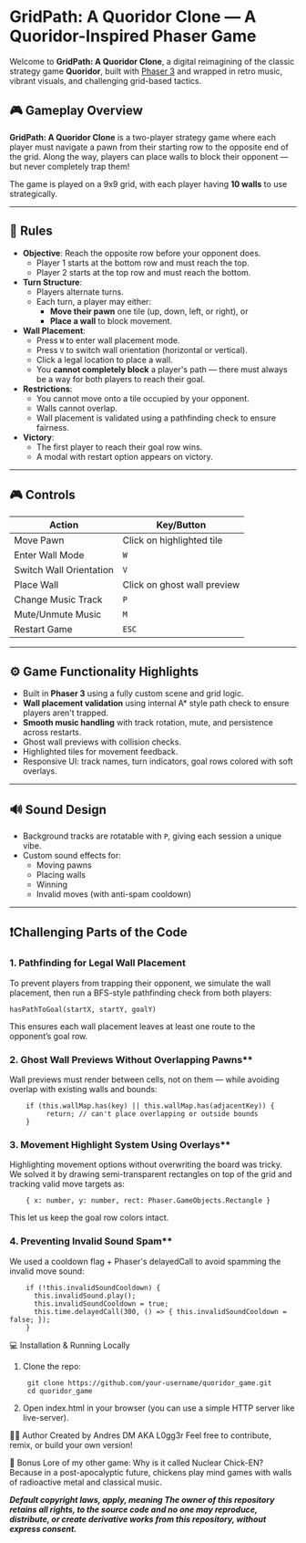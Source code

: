 # GridPath: A Quoridor Clone — A Quoridor-Inspired Phaser Game

Welcome to **GridPath: A Quoridor Clone**, a digital reimagining of the classic strategy game **Quoridor**, built with [Phaser 3](https://phaser.io/phaser3) and wrapped in retro music, vibrant visuals, and challenging grid-based tactics.

## 🎮 Gameplay Overview

**GridPath: A Quoridor Clone** is a two-player strategy game where each player must navigate a pawn from their starting row to the opposite end of the grid. Along the way, players can place walls to block their opponent — but never completely trap them!

The game is played on a 9x9 grid, with each player having **10 walls** to use strategically.

---

## 📜 Rules

- **Objective**: Reach the opposite row before your opponent does.
  - Player 1 starts at the bottom row and must reach the top.
  - Player 2 starts at the top row and must reach the bottom.
- **Turn Structure**:
  - Players alternate turns.
  - Each turn, a player may either:
    - **Move their pawn** one tile (up, down, left, or right), or
    - **Place a wall** to block movement.
- **Wall Placement**:
  - Press `W` to enter wall placement mode.
  - Press `V` to switch wall orientation (horizontal or vertical).
  - Click a legal location to place a wall.
  - You **cannot completely block** a player's path — there must always be a way for both players to reach their goal.
- **Restrictions**:
  - You cannot move onto a tile occupied by your opponent.
  - Walls cannot overlap.
  - Wall placement is validated using a pathfinding check to ensure fairness.
- **Victory**:
  - The first player to reach their goal row wins.
  - A modal with restart option appears on victory.

---

## 🎮 Controls

| Action              		| Key/Button        			 |
|---------------------------|--------------------------------|
| Move Pawn            		| Click on highlighted tile 	 |
| Enter Wall Mode      		| `W`               			 |
| Switch Wall Orientation 	| `V`          					 |
| Place Wall          		| Click on ghost wall preview 	 |
| Change Music Track 		| `P`               			 |
| Mute/Unmute Music   		| `M`             				 |
| Restart Game        		| `ESC`             			 |

---

## ⚙️ Game Functionality Highlights

- Built in **Phaser 3** using a fully custom scene and grid logic.
- **Wall placement validation** using internal A* style path check to ensure players aren't trapped.
- **Smooth music handling** with track rotation, mute, and persistence across restarts.
- Ghost wall previews with collision checks.
- Highlighted tiles for movement feedback.
- Responsive UI: track names, turn indicators, goal rows colored with soft overlays.

---

## 🔊 Sound Design

- Background tracks are rotatable with `P`, giving each session a unique vibe.
- Custom sound effects for:
  - Moving pawns
  - Placing walls
  - Winning
  - Invalid moves (with anti-spam cooldown)

---

## ❗Challenging Parts of the Code

### 1. **Pathfinding for Legal Wall Placement**
To prevent players from trapping their opponent, we simulate the wall placement, then run a BFS-style pathfinding check from both players:

	hasPathToGoal(startX, startY, goalY)
	
This ensures each wall placement leaves at least one route to the opponent’s goal row.

### 2. Ghost Wall Previews Without Overlapping Pawns**
Wall previews must render between cells, not on them — while avoiding overlap with existing walls and bounds:

		if (this.wallMap.has(key) || this.wallMap.has(adjacentKey)) {
 			 return; // can't place overlapping or outside bounds
		}
		
### 3. Movement Highlight System Using Overlays**
Highlighting movement options without overwriting the board was tricky. We solved it by drawing semi-transparent rectangles on top of the grid and tracking valid move targets as:

		{ x: number, y: number, rect: Phaser.GameObjects.Rectangle }
This let us keep the goal row colors intact.

### 4. Preventing Invalid Sound Spam**
We used a cooldown flag + Phaser's delayedCall to avoid spamming the invalid move sound:

		if (!this.invalidSoundCooldown) {
		  this.invalidSound.play();
		  this.invalidSoundCooldown = true;
		  this.time.delayedCall(300, () => { this.invalidSoundCooldown = false; });
		}

		
💻 Installation & Running Locally
1. Clone the repo:

		git clone https://github.com/your-username/quoridor_game.git
		cd quoridor_game
		
2. Open index.html in your browser (you can use a simple HTTP server like live-server).




👨‍💻 Author
Created by Andres DM AKA L0gg3r
Feel free to contribute, remix, or build your own version!

🐔 Bonus Lore of my other game:
	Why is it called Nuclear Chick-EN?
	Because in a post-apocalyptic future, chickens play mind games with walls of radioactive metal and classical music.


***Default copyright laws, apply, meaning The owner of this repository retains all rights, to the source code and no one may reproduce, distribute, or create derivative works from this repository, without express consent.***
